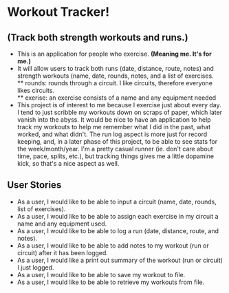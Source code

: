 # Workout Tracker!

## (Track both strength workouts and runs.)

- This is an application for people who exercise. **(Meaning me. It's for me.)**
- It will allow users to track both runs (date, distance, route, notes) and 
strength workouts (name, date, rounds, notes, and a list of exercises.\
** rounds: rounds through a circuit. I like circuits, therefore everyone
likes circuits.\
** exerise: an exercise consists of a name and any equipment needed
- This project is of interest to me because I exercise just about every day. I tend to 
 just scribble my workouts down on scraps of paper, which later vanish into the abyss. It would be nice to 
have an application to help track my workouts to help me remember what I did in the past, what worked, and what didn't.
The run log aspect is more just for record keeping, and, in a later phase of this project, 
to be able to see stats for the week/month/year. I'm a pretty casual runner (ie. don't care about
time, pace, splits, etc.), but tracking things gives me a little dopamine kick, so that's a nice aspect as well.

## User Stories
- As a user, I would like to be able to input a circuit (name, date, rounds, list of exercises).
- As a user, I would like to be able to assign each exercise in my circuit a name and any equipment used.
- As a user, I would like to be able to log a run (date, distance, route, and notes).
- As a user, I would like to be able to add notes to my workout (run or circuit) after it has been logged.
- As a user, I would like a print out summary of the workout (run or circuit) I just logged.
- As a user, I would like to be able to save my workout to file.
- As a user, I would like to be able to retrieve my workouts from file.
